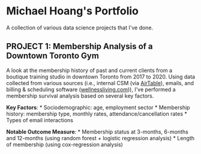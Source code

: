 # Michael Hoang's Portfolio 

A collection of various data science projects that I've done. 


## PROJECT 1: Membership Analysis of a Downtown Toronto Gym
A look at the membership history of past and current clients from a boutique training studio in downtown Toronto from 2017 to 2020.  Using data collected from various sources (i.e., internal CSM (via [AirTable](www.airtable.com)), emails, and billing & scheduling software ([wellnessliving.com](www.wellnessliving.com))), I've performed a membership survival analysis based on several key factors. 

**Key Factors**: 
    * Sociodemographic: age, employment sector
    * Membership history: membership type, monthly rates, attendance/cancellation rates 
    * Types of email interactions

**Notable Outcome Measure**:
    * Membership status at 3-months, 6-months and 12-months (using random forest + logistic regression analysis)
    * Length of membership (using cox-regression analysis)
